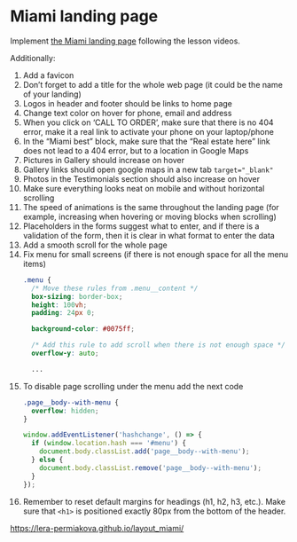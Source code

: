 # Miami landing page
Implement [the Miami landing page](https://www.figma.com/file/nHz8bflIwJaWP3P99vKTH5/miami_home_new?node-id=16033%3A3)
following the lesson videos.

Additionally:
1. Add a favicon
2. Don’t forget to add a title for the whole web page (it could be the name of your landing)
3. Logos in header and footer should be links to home page
4. Change text color on hover for phone, email and address
5. When you click on ‘CALL TO ORDER’, make sure that there is no 404 error, make it a real link to activate your phone on your laptop/phone
6. In the “Miami best” block, make sure that the “Real estate here” link does not lead to a 404 error, but to a location in Google Maps
7. Pictures in Gallery should increase on hover
8. Gallery links should open google maps in a new tab `target="_blank"`
9. Photos in the Testimonials section should also increase on hover
10. Make sure everything looks neat on mobile and without horizontal scrolling
11. The speed of animations is the same throughout the landing page (for example, increasing when hovering or moving blocks when scrolling)
12. Placeholders in the forms suggest what to enter, and if there is a validation of the form, then it is clear in what format to enter the data
13. Add a smooth scroll for the whole page
14. Fix menu for small screens (if there is not enough space for all the menu items)
    ```css
    .menu {
      /* Move these rules from .menu__content */
      box-sizing: border-box;
      height: 100vh;
      padding: 24px 0;

      background-color: #0075ff;

      /* Add this rule to add scroll when there is not enough space */
      overflow-y: auto;

      ...
    ```
15. To disable page scrolling under the menu add the next code
    ```css
    .page__body--with-menu {
      overflow: hidden;
    }
    ```
    ```js
    window.addEventListener('hashchange', () => {
      if (window.location.hash === '#menu') {
        document.body.classList.add('page__body--with-menu');
      } else {
        document.body.classList.remove('page__body--with-menu');
      }
    });
    ```
16. Remember to reset default margins for headings (h1, h2, h3, etc.). Make sure that ```<h1>``` is positioned exactly 80px from the bottom of the header.

https://lera-permiakova.github.io/layout_miami/
